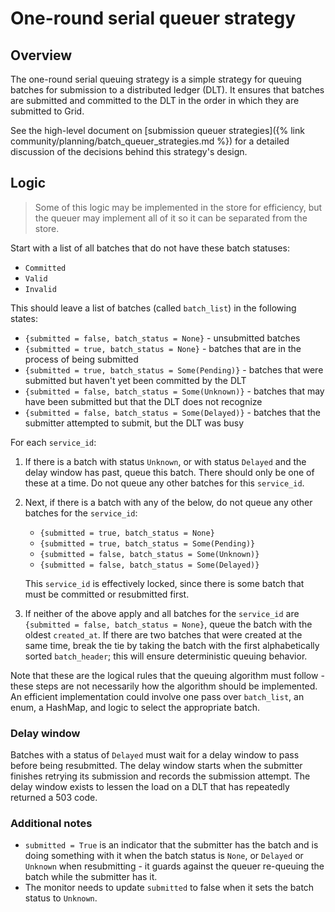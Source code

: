 <!--
  Copyright 2018-2022 Cargill Incorporated
  Licensed under Creative Commons Attribution 4.0 International License
  https://creativecommons.org/licenses/by/4.0/
-->
# One-round serial queuer strategy

## Overview

The one-round serial queuing strategy is a simple strategy for queuing batches
for submission to a distributed ledger (DLT). It ensures that batches are
submitted and committed to the DLT in the order in which they are submitted to
Grid.

See the high-level document on [submission queuer
strategies]({% link community/planning/batch_queuer_strategies.md %})
for a detailed discussion of the decisions behind this strategy's design.

## Logic

> Some of this logic may be implemented in the store for efficiency, but the
> queuer may implement all of it so it can be separated from the store.

Start with a list of all batches that do not have these batch statuses:

* `Committed`
* `Valid`
* `Invalid`

This should leave a list of batches (called `batch_list`) in the following
states:

* `{submitted = false, batch_status = None}` - unsubmitted batches
* `{submitted = true, batch_status = None}` - batches that are in the process
  of being submitted
* `{submitted = true, batch_status = Some(Pending)}` - batches that were
  submitted but haven't yet been committed by the DLT
* `{submitted = false, batch_status = Some(Unknown)}` - batches that may have
  been submitted but that the DLT does not recognize
* `{submitted = false, batch_status = Some(Delayed)}` - batches that the
  submitter attempted to submit, but the DLT was busy

For each `service_id`:

1. If there is a batch with status `Unknown`, or with status `Delayed` and the
  delay window has past, queue this batch. There should only be one of these
  at a time. Do not queue any other batches for this `service_id`.
2. Next, if there is a batch with any of the below, do not queue any other
  batches for the `service_id`:

    * `{submitted = true, batch_status = None}`
    * `{submitted = true, batch_status = Some(Pending)}`
    * `{submitted = false, batch_status = Some(Unknown)}`
    * `{submitted = false, batch_status = Some(Delayed)}`

    This `service_id` is effectively locked, since there is some batch that
    must be committed or resubmitted first.

3. If neither of the above apply and all batches for the `service_id` are
  `{submitted = false, batch_status = None}`, queue the batch with the oldest
  `created_at`. If there are two batches that were created at the same time,
  break the tie by taking the batch with the first alphabetically sorted
  `batch_header`; this will ensure deterministic queuing behavior.

Note that these are the logical rules that the queuing algorithm must follow -
these steps are not necessarily how the algorithm should be implemented. An
efficient implementation could involve one pass over `batch_list`, an enum, a
HashMap, and logic to select the appropriate batch.

### Delay window

Batches with a status of `Delayed` must wait for a delay window to pass before
being resubmitted. The delay window starts when the submitter finishes retrying
its submission and records the submission attempt. The delay window exists to
lessen the load on a DLT that has repeatedly returned a 503 code.

### Additional notes

* `submitted = True` is an indicator that the submitter has the batch and is
  doing something with it when the batch status is `None`, or `Delayed` or
  `Unknown` when resubmitting - it guards against the queuer re-queuing the
  batch while the submitter has it.
* The monitor needs to update `submitted` to false when it sets the batch
  status to `Unknown`.

